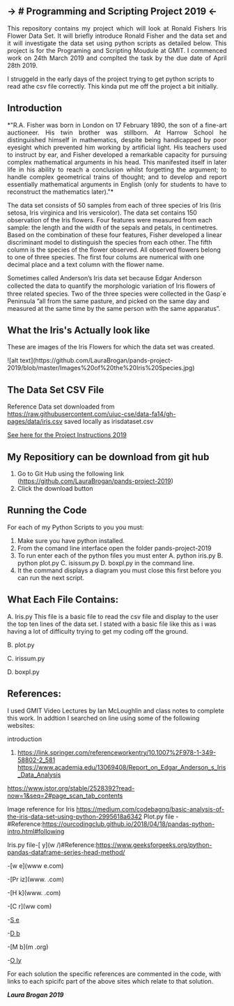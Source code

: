 
->
**# Programming and Scripting Project 2019** 
<-
------------------------------------
<p align="justify">This repository contains my project which will look at Ronald Fishers Iris Flower Data Set.  It will briefly introduce Ronald Fisher and the data set and it will investigate the data set using python scripts as detailed below. This project is for the Programing and Scripting Moudule at GMIT.
I commenced work on 24th March 2019 and complted the task by the due date of April 28th 2019.

I struggeld in the early days of the project trying to get python scripts to read athe csv file correctly. This kinda put me off the project a bit initially.  </p>


## Introduction

<p align="justify">*"R.A. Fisher was born in London on 17 February 1890, the son of a fine-art auctioneer. His twin brother was stillborn. At Harrow School he distinguished himself in mathematics, despite being handicapped by poor eyesight which prevented him working by artificial light. His teachers used to instruct by ear, and Fisher developed a remarkable capacity for pursuing complex mathematical arguments in his head. This manifested itself in later life in his ability to reach a conclusion whilst forgetting the argument; to handle complex geometrical trains of thought; and to develop and report essentially mathematical arguments in English (only for students to have to reconstruct the mathematics later)."*

The data set consists of 50 samples from each of three species of Iris (Iris setosa, Iris virginica and Iris versicolor). The data set contains 150 observation of the Iris flowers. Four features were measured from each sample: the length and the width of the sepals and petals, in centimetres. Based on the combination of these four features, Fisher developed a linear discriminant model to distinguish the species from each other. The fifth column is the species of the flower observed. All observed flowers belong to one of three species.  The first four colums are numerical with one decimal place and a text column with the flower name.

Sometimes called Anderson’s Iris data set because Edgar Anderson collected the data to quantify the
morphologic variation of Iris ﬂowers of three related species. Two of the three species were collected in the Gasp´e Peninsula ”all from the same pasture, and picked on the same day and measured at the same time by the same person with the same apparatus”. </p>



## What the Iris's Actually look like
These are images of the Iris Flowers for which the data set was created. 
<p align="centre">![alt text](https://github.com/LauraBrogan/pands-project-2019/blob/master/Images%20of%20the%20Iris%20Species.jpg)</p>

## The Data Set CSV File
Reference Data set downloaded from  https://raw.githubusercontent.com/uiuc-cse/data-fa14/gh-pages/data/iris.csv  saved locally as irisdataset.csv


[See here for the Project Instructions 2019](https://github.com/ianmcloughlin/project-pands/raw/master/project.pdf)

## My Repositiory can be download from git hub 
1. Go to Git Hub using the following link (https://github.com/LauraBrogan/pands-project-2019)
2. Click the download button

## Running the Code
For each of my Python Scripts to you you must:
1. Make sure you have python installed.
2. From the comand line interface open the folder pands-project-2019
3. To run enter each of the python files you must enter A. python iris.py B. python plot.py C. isissum.py D. boxpl.py in the command line.
4. It the command displays a diagram you must close this first before you can run the next script.

## What Each File Contains:
A. Iris.py
This file is a basic file to read the csv file and display to the user the top ten lines of the data set. 
I stated with a basic file like this as i was having a lot of difficulty trying to get my coding off the ground.

B. plot.py

C. irissum.py

D. boxpl.py



## References:
I used GMIT Video Lectures by Ian McLoughlin and class notes to complete this work.
In addtion I searched on line using some of the following websites:


introduction
1. https://link.springer.com/referenceworkentry/10.1007%2F978-1-349-58802-2_581
https://www.academia.edu/13069408/Report_on_Edgar_Anderson_s_Iris_Data_Analysis

https://www.jstor.org/stable/2528392?read-now=1&seq=2#page_scan_tab_contents

Image reference for Iris https://medium.com/codebagng/basic-analysis-of-the-iris-data-set-using-python-2995618a6342
Plot.py file -[]()#Reference:https://ourcodingclub.github.io/2018/04/18/pandas-python-intro.html#following

Iris.py file-[ y](w /)#Reference:https://www.geeksforgeeks.org/python-pandas-dataframe-series-head-method/

-[w e](www e.com)

-[Pr iz](www. .com)

-[H k](www. .com)

-[C r](ww com)

-[S e](www.om)

-[D b]( .com)

-[M b](m .org)

-[O ly]( om)

For each solution the specific references are commented in the code, with links to each spicifc part of the above sites which relate to that solution. 

***Laura Brogan 2019*** 